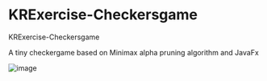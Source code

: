 # KRExercise-Checkersgame
KRExercise-Checkersgame


A tiny checkergame based on Minimax alpha pruning algorithm and JavaFx

![image](https://github.com/Deepdive543443/Knowledge-Reasoning-Assignment-Checkersgame/assets/83911295/a4c5fbb7-e41b-4745-9e09-8c6c34a18964)
